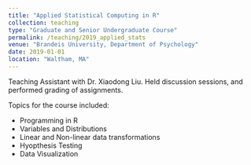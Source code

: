 ```yaml
---
title: "Applied Statistical Computing in R"
collection: teaching
type: "Graduate and Senior Undergraduate Course"
permalink: /teaching/2019_applied_stats
venue: "Brandeis University, Department of Psychology"
date: 2019-01-01
location: "Waltham, MA"
---
```


Teaching Assistant with Dr. Xiaodong Liu.
Held discussion sessions, and performed grading of assignments.

Topics for the course included:
- Programming in R
- Variables and Distributions
- Linear and Non-linear data transformations
- Hyopthesis Testing
- Data Visualization

